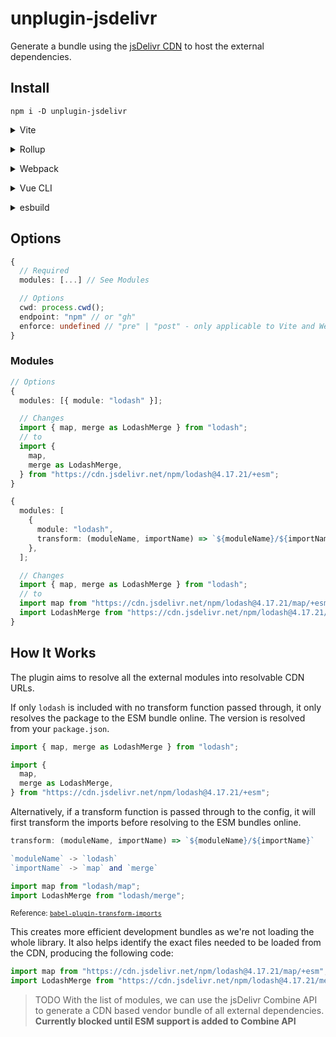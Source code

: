 # unplugin-jsdelivr

Generate a bundle using the [jsDelivr CDN](https://www.jsdelivr.com/) to host the external dependencies.

## Install

```shell
npm i -D unplugin-jsdelivr
```

<details>
<summary>Vite</summary><br>

```ts
// vite.config.ts
import jsDelivr from "unplugin-jsdelivr/vite";

export default defineConfig({
  plugins: [
    jsDelivr({
      /* options */
    }),
  ],
});
```

<br></details>

<details>
<summary>Rollup</summary><br>

```ts
// rollup.config.js
import jsDelivr from "unplugin-jsdelivr/rollup";

export default {
  plugins: [
    jsDelivr({
      modules: [{ module: "lodash" }],
      // See below for more options
    }),
    // other plugins
  ],
};
```

<br></details>

<details>
<summary>Webpack</summary><br>

```ts
// webpack.config.js
module.exports = {
  /* ... */
  plugins: [
    require("unplugin-jsdelivr/webpack")({
      modules: [{ module: "lodash" }],
      // See below for more options
    }),
  ],
};
```

<br></details>

<details>
<summary>Vue CLI</summary><br>

```ts
// vue.config.js
module.exports = {
  configureWebpack: {
    plugins: [
      require("unplugin-jsDelivr/webpack")({
        modules: [{ module: "lodash" }],
        // See below for more options
      }),
    ],
  },
};
```

<br></details>

<details>
<summary>esbuild</summary><br>

```ts
// esbuild.config.js
import { build } from "esbuild";

build({
  /* ... */
  plugins: [
    require("unplugin-jsDelivr/esbuild")({
      modules: [{ module: "lodash" }],
      // See below for more options
    }),
  ],
});
```

<br></details>

## Options

```ts
{
  // Required
  modules: [...] // See Modules

  // Options
  cwd: process.cwd();
  endpoint: "npm" // or "gh"
  enforce: undefined // "pre" | "post" - only applicable to Vite and Webpack
}
```

### Modules

```ts
// Options
{
  modules: [{ module: "lodash" }];

  // Changes
  import { map, merge as LodashMerge } from "lodash";
  // to
  import {
    map,
    merge as LodashMerge,
  } from "https://cdn.jsdelivr.net/npm/lodash@4.17.21/+esm";
}
```

```ts
{
  modules: [
    {
      module: "lodash",
      transform: (moduleName, importName) => `${moduleName}/${importName}`,
    },
  ];

  // Changes
  import { map, merge as LodashMerge } from "lodash";
  // to
  import map from "https://cdn.jsdelivr.net/npm/lodash@4.17.21/map/+esm";
  import LodashMerge from "https://cdn.jsdelivr.net/npm/lodash@4.17.21/merge/+esm";
}
```

## How It Works

The plugin aims to resolve all the external modules into resolvable CDN URLs.

If only `lodash` is included with no transform function passed through, it only resolves the package to the ESM bundle online. The version is resolved from your `package.json`.

```ts
import { map, merge as LodashMerge } from "lodash";
```

```ts
import {
  map,
  merge as LodashMerge,
} from "https://cdn.jsdelivr.net/npm/lodash@4.17.21/+esm";
```

Alternatively, if a transform function is passed through to the config, it will first transform the imports before resolving to the ESM bundles online.

```ts
transform: (moduleName, importName) => `${moduleName}/${importName}`

`moduleName` -> `lodash`
`importName` -> `map` and `merge`
```

```ts
import map from "lodash/map";
import LodashMerge from "lodash/merge";
```

<sub>Reference: <code>[babel-plugin-transform-imports](https://www.npmjs.com/package/babel-plugin-transform-imports)</code></sub>

This creates more efficient development bundles as we're not loading the whole library. It also helps identify the exact files needed to be loaded from the CDN, producing the following code:

```ts
import map from "https://cdn.jsdelivr.net/npm/lodash@4.17.21/map/+esm";
import LodashMerge from "https://cdn.jsdelivr.net/npm/lodash@4.17.21/merge/+esm";
```

> TODO
> With the list of modules, we can use the jsDelivr Combine API to generate a CDN based vendor bundle of all external dependencies.
> **Currently blocked until ESM support is added to Combine API**
